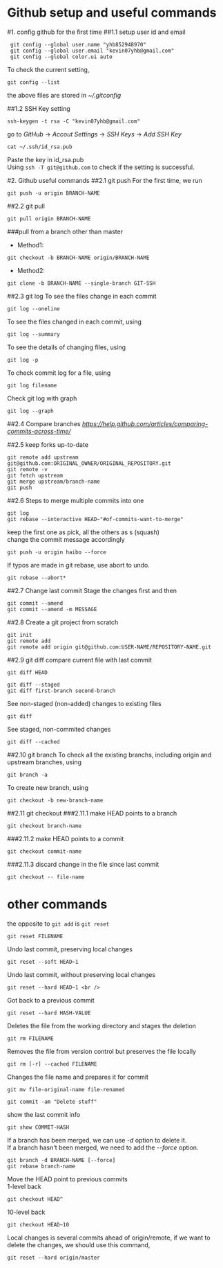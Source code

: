 Github setup and useful commands
================================

#1. config github for the first time
##1.1 setup user id and email
```
 git config --global user.name "yhb852948970" 
 git config --global user.email "kevin07yhb@gmail.com" 
 git config --global color.ui auto 
```
To check the current setting, <br />
```
git config --list
```
the above files are stored in *~/.gitconfig* <br />

##1.2 SSH Key setting
```
ssh-keygen -t rsa -C "kevin07yhb@gmail.com"
```
go to *GitHub* -> *Accout Settings* -> *SSH Keys* -> *Add SSH Key* <br />
```
cat ~/.ssh/id_rsa.pub 
```
Paste the key in id_rsa.pub <br />
Using `ssh -T git@github.com` to check if the setting is successful. <br />


#2. Github useful commands
##2.1 git push 
For the first time, we run 
```
git push -u origin BRANCH-NAME
```

##2.2 git pull
```
git pull origin BRANCH-NAME
```
###pull from a branch other than master <br />

- Method1:
```
git checkout -b BRANCH-NAME origin/BRANCH-NAME
```
- Method2:
```
git clone -b BRANCH-NAME --single-branch GIT-SSH
```

##2.3 git log
To see the files change in each commit
```
git log --oneline
```
To see the files changed in each commit, using 
```
git log --summary
```
To see the details of changing files, using
```
git log -p
```
To check commit log for a file, using
```
git log filename
```
Check git log with graph
```
git log --graph
```

##2.4 Compare branches
*https://help.github.com/articles/comparing-commits-across-time/*


##2.5 keep forks up-to-date
```
git remote add upstream git@github.com:ORIGINAL_OWNER/ORIGINAL_REPOSITORY.git
git remote -v
git fetch upstream
git merge upstream/branch-name
git push
```

##2.6 Steps to merge multiple commits into one <br />
```
git log
git rebase --interactive HEAD~"#of-commits-want-to-merge"
```
keep the first one as pick, all the others as s (squash) <br />
change the commit message accordingly <br />
```
git push -u origin haibo --force
```
If typos are made in git rebase, use abort to undo.<br />
```
git rebase --abort*  
```

##2.7 Change last commit
Stage the changes first and then <br />
```
git commit --amend
git commit --amend -m MESSAGE
```

##2.8 Create a git project from scratch
```
git init
git remote add
git remote add origin git@github.com:USER-NAME/REPOSITORY-NAME.git
```

##2.9 git diff
compare current file with last commit <br />
```
git diff HEAD
```
```
git diff --staged
git diff first-branch second-branch
```
See non-staged (non-added) changes to existing files <br />
```
git diff
```
See staged, non-commited changes <br />
```
git diff --cached
```

##2.10 git branch
To check all the existing branchs, including origin and upstream branches, using 
```
git branch -a
```
To create new branch, using
```
git checkout -b new-branch-name
```

##2.11 git checkout 
###2.11.1 make HEAD points to a branch 
```
git checkout branch-name
```
###2.11.2 make HEAD points to a commit 
```
git checkout commit-name
```
###2.11.3 discard change in the file since last commit 
```
git checkout -- file-name
```

# other commands

the opposite to `git add` is `git reset` <br />
```
git reset FILENAME
```
Undo last commit, preserving local changes <br />
```
git reset --soft HEAD~1 
```

Undo last commit, without preserving local changes <br />
```
git reset --hard HEAD~1 <br />
```
Got back to a previous commit <br />
```
git reset --hard HASH-VALUE
```

Deletes the file from the working directory and stages the deletion <br />
```
git rm FILENAME
```

Removes the file from version control but preserves the file locally <br />
```
git rm [-r] --cached FILENAME
```

Changes the file name and prepares it for commit <br />
```
git mv file-original-name file-renamed
```

```
git commit -am "Delete stuff"
```

show the last commit info <br />
```
git show COMMIT-HASH
```

If a branch has been merged, we can use *-d* option to delete it. <br />
If a branch hasn't been merged, we need to add the *--force* option. <br />
```
git branch -d BRANCH-NAME [--force]
git rebase branch-name
```

Move the HEAD point to previous commits <br />
1-level back <br />
```
git checkout HEAD^
```
10-level back <br />
```
git checkout HEAD~10
```

Local changes is several commits ahead of origin/remote, if we want to delete the changes, we should use this command,
```
git reset --hard origin/master
```
